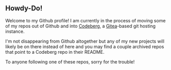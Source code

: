 ## Howdy-Do!

Welcome to my Github profile! I am currently in the process of moving some of my repos out of Github and into [Codeberg](https://codeberg.org/), a [Gitea](https://about.gitea.com/)-based git hosting instance.

I'm not disappearing from Github altogether but any of my new projects will likely be on there instead of here and you may find a couple archived repos that point to a Codeberg repo in their README.

To anyone following one of these repos, sorry for the trouble!
